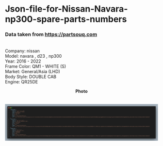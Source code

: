 # Json-file-for-Nissan-Navara-np300-spare-parts-numbers

### Data taken from https://partsouq.com <br><br>
Company: nissan<br>
Model: navara , d23 , np300<br>
Year: 2016 - 2022<br>
Frame Color: QM1 - WHITE (S)<br>
Market: General/Asia (LHD)<br>
Body Style: DOUBLE CAB<br>
Engine: QR25DE<br>



<p align="center">
  <b>Photo</b><br>
  <br><br>
  <img src="/code.png" alt="Json-file-for-Nissan-Navara-np300-spare-parts-numbers">
</p>

